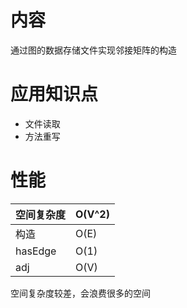 # 内容
通过图的数据存储文件实现邻接矩阵的构造

# 应用知识点
* 文件读取
* 方法重写

# 性能
| 空间复杂度   | O(V^2) |
|---------|--------|
| 构造      | O(E)   |
| hasEdge | O(1)   |
| adj     | O(V)   |

空间复杂度较差，会浪费很多的空间